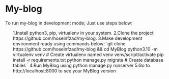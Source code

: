 # My-blog
To run my-blog in development mode; Just use steps below:
<ol>
1.Install python3, pip, virtualenv in your system.
2.Clone the project https://github.com/hoseinfzad/my-blog.
3.Make development environment ready using commands below;
      `git clone https://github.com/hoseinfzad/my-blog && cd MyBlog
      python3.10 -m virtualenv venv  # Create virtualenv named venv
      venv/script/activate
      pip install -r requirements.txt
      python manage.py migrate  # Create database tables
      `
4.Run MyBlog using python manage.py runserver
5.Go to http://localhost:8000 to see your MyBlog version
</ol>
